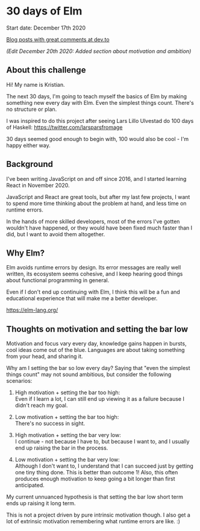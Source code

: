 # 30 days of Elm

Start date: December 17th 2020

[Blog posts with great comments at dev.to](https://dev.to/kristianpedersen/30-days-of-elm-intro-2lo2)

*(Edit December 20th 2020: Added section about motivation and ambition)*

## About this challenge
Hi! My name is Kristian. 

The next 30 days, I'm going to teach myself the basics of Elm by making something new every day with Elm. Even the simplest things count. There's no structure or plan.

I was inspired to do this project after seeing Lars Lillo Ulvestad do 100 days of Haskell: https://twitter.com/larsparsfromage

30 days seemed good enough to begin with, 100 would also be cool - I'm happy either way.

## Background

I've been writing JavaScript on and off since 2016, and I started learning React in November 2020.

JavaScript and React are great tools, but after my last few projects, I want to spend more time thinking about the problem at hand, and less time on runtime errors.

In the hands of more skilled developers, most of the errors I've gotten wouldn't have happened, or they would have been fixed much faster than I did, but I want to avoid them altogether.

## Why Elm?

Elm avoids runtime errors by design. Its error messages are really well written, its ecosystem seems cohesive, and I keep hearing good things about functional programming in general. 

Even if I don't end up continuing with Elm, I think this will be a fun and educational experience that will make me a better developer.

https://elm-lang.org/

## Thoughts on motivation and setting the bar low

Motivation and focus vary every day, knowledge gains happen in bursts, cool ideas come out of the blue. Languages are about taking something from your head, and sharing it.

Why am I setting the bar so low every day? Saying that "even the simplest things count" may not sound ambitious, but consider the following scenarios:

1. High motivation + setting the bar too high: <br>Even if I learn a lot, I can still end up viewing it as a failure because I didn't reach my goal.

2. Low motivation + setting the bar too high: <br>There's no success in sight.

3. High motivation + setting the bar very low: <br>I continue - not because I have to, but because I want to, and I usually end up raising the bar in the process.

4. Low motivation + setting the bar very low: <br>Although I don't want to, I understand that I can succeed just by getting one tiny thing done. This is better than outcome 1! Also, this often produces enough motivation to keep going a bit longer than first anticipated.

My current unnuanced hypothesis is that setting the bar low short term ends up raising it long term.

This is not a project driven by pure intrinsic motivation though. I also get a lot of extrinsic motivation remembering what runtime errors are like. :)
